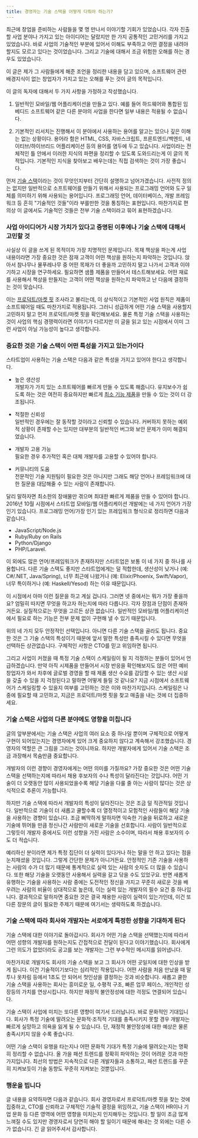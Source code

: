 ```yaml
---
title: 경영자는 기술 스택을 어떻게 다뤄야 하는가?
---
```


최근에 창업을 준비하는 사람들을 몇 명 만나서 이야기할 기회가 있었습니다. 각자 진출할 사업 분야나 가지고 있는 아이디어는 달랐지만 한 가지 공통적인 고민거리를 가지고 있었습니다. 바로 사업의 기술적인 부분에 있어서 이해도 부족하고 어떤 결정을 내려야 할지도 모르고 있다는 것이었습니다. 그리고 기술에 대해서 조금 위험한 오해를 하는 경우도 있었습니다. 

이 글은 제가 그 사람들에게 해준 조언을 정리한 내용을 담고 있으며, 소프트웨어 관련 배경지식이 없는 창업자가 가지고 있는 오해를 푸는 것이 글의 목적입니다.

<!--more-->

이 글의 독자에 대해서 두 가지 사항을 가정하고 작성했습니다.

1. 일반적인 모바일/웹 어플리케이션을 만들고 있다. 예를 들어 하드웨어와 통합된 임베디드 소프트웨어 같은 다른 분야의 사업을 한다면 일부 내용은 적용될 수 없습니다.

2. 기본적인 리서치는 진행해서 이 분야에서 사용하는 용어를 알고는 있으나 깊은 이해는 없는 상황이다. 용어라 함은 HTML, CSS, 자바스크립트, 프론트엔드/백엔드, 네이티브/하이브리드 어플리케이션 등의 용어를 염두에 두고 있습니다. 사업이라는 전체적인 틀 안에서 이러한 지식의 파편을 정리할 수 있도록 도와드리는게 이 글의 목적입니다. 기본적인 지식을 찾아보고 배우는데는 직접 검색하는 것이 가장 좋습니다.
	
먼저 [기술 스택](https://www.wikiwand.com/en/Solution_stack)이라는 것이 무엇인지부터 간단히 설명하고 넘어가겠습니다. 사전적 정의는 없지만 일반적으로 소프트웨어를 만들기 위해서 사용되는 프로그래밍 언어와 도구 일체를 의미하기 위해 사용되는 용어입니다. 프로그래밍 언어, 데이터베이스, 개발 프레임워크 등 흔히 "기술적인 것들"이라 부를만한 것을 통칭하는  표현입니다. 마찬가지로 편의상 이 글에서도 기술적인 것들은 전부 기술 스택이라고 묶어 표현하겠습니다. 

### 사업 아이디어가 시장 가치가 있다고 증명된 이후에나 기술 스택에 대해서 고민할 것

사실상 이 글을 쓰게 된 목적이자 가장 치명적인 문제입니다. 목재 책상을 파는게 사업 내용이라면 가장 중요한 것은 잠재 고객이 어떤 책상을 원하는지 파악하는 것입니다. 앉아서 참나무나 물푸레나무 중 어떤 목재가 더 좋을까 고민하지 말고 나가서 고객과 이야기하고 시장을 연구하세요. 필요하면 샘플 제품을 만들어서 테스트해보세요. 어떤 재료를 사용해서 책상을 만들지는 고객이 어떤 책상을 원하는지 파악하고 난 다음에 결정하는 것이 맞습니다.

이는 [프로덕트/마켓 핏](https://www.wikiwand.com/en/Product/market_fit) 조사라고 불리는데, 이 상식적이고 기본적인 사업 원칙은 제품이 소프트웨어일 때도 마찬가지로 적용됩니다. 그러니 성급하게 어떤 기술 스택을 사용할지 고민하지 말고 먼저 프로덕트/마켓 핏을 확인해보세요. 물론 특정 기술 스택을 사용하는 것이 사업의 핵심 경쟁력이라면 이야기가 다르지만 이 글을 읽고 있는 시점에서 이미 그런 사업이 아닐 가능성이 높다고 생각합니다. 

### 중요한 것은 기술 스택이 어떤 특성을 가지고 있는가이다

스타트업이 사용하는 기술 스택은 다음과 같은 특성을 가지고 있어야 한다고 생각합니다. 

* 높은 생산성  
개발자가 가치 있는 소프트웨어를 빠르게 만들 수 있도록 해줍니다. 유지보수가 쉽도록 하는 것은 여전히 중요하지만 빠르게 [최소 기능 제품](https://www.wikiwand.com/ko/%EC%B5%9C%EC%86%8C_%EA%B8%B0%EB%8A%A5_%EC%A0%9C%ED%92%88)을 만들 수 있는 것이 더 강조됩니다.

* 적절한 신뢰성  
일반적인 경우에는 잘 동작할 것이라고 신뢰할 수 있습니다. 커버하지 못하는 예외적 상황이 존재할 수는 있지만 대부분의 일반적인 버그와 보안 문제가 이미 해결되었습니다.

* 개발자 고용 가능  
필요한 경우 추가적인 혹은 대체 개발자를 고용할 수 있어야 합니다.

* 커뮤니티의 도움  
전문적인 기술 지원팀이 필요한 것은 아니지만 그래도 해당 언어나 프레임워크에 대한 질문을 대답해줄 수 있는 사람이 존재합니다.

달리 말하자면 최소한의 장애물만 겪으며 최대한 빠르게 제품을 만들 수 있어야 합니다. 2016년 10월 시점에서 스타트업 모바일/웹 어플리케이션 개발에는 네 가지 언어가 가장 인기 있습니다. 프로그래밍 언어/가장 인기 있는 프레임워크 형식으로 정리하면 다음과 같습니다. 
 
* JavaScript/Node.js 
* Ruby/Ruby on Rails
* Python/Django
* PHP/Laravel. 
	
이 외에도 많은 언어/프레임워크가 존재하지만 스타트업은 보통 이 네 가지 중 하나를 사용합니다. 다른 기술 스택도 좋지만 스타트업에게는 덜 적합한데, 생산성이 낮거나 (예: C#/.NET, Java/Spring), 너무 최근에 나왔거나 (예: Elixir/Phoenix, Swift/Vapor), 너무 특이하거나 (예: Haskell/Yesod) 하는 이유 때문입니다.

이 시점에서 아마 이런 질문을 하고 계실 겁니다. 그러면 넷 중에서는 뭐가 가장 좋을까요? 엄밀히 따지면 무엇을 하고자 하는지에 따라 다릅니다. 각자 장점과 단점이 존재하거든요. 실질적으로는 무엇을 고르든 상관 없습니다. 일반적인 모바일/웹 어플리케이션에서 필요로 하는 기능은 전부 문제 없이 구현해 낼 수 있기 때문입니다. 

위의 네 가지 모두 안정적인 선택입니다. 아니면 다른 기술 스택을 골라도 됩니다. 중요한 것은 그 기술 스택의 특성이기 때문에 앞서 말한 특성만 충족시킬 수 있다면 무엇을 선택하든 상관없습니다. 구체적인 사항은 CTO를 믿고 위임하면 됩니다.

그리고 사업이 커졌을 때 특정 기술 스택이 스케일링이 될 지 걱정하는 분들이 있어서 언급하겠습니다. 만약 아직 시제품을 만들어서 시장 반응을 확인해보지도 않은 어떤 예비 창업자가 와서 차후에 글로벌 경영을 할 때 제품 생산 수요를 감당할 수 있는 생산 시설을 갖출 수 있을 지 걱정된다고 말하면 어떻게 들릴 것 같나요? 지금 시점에서 소프트웨어가 스케일링할 수 있을지 여부를 고민하는 것은 이와 마찬가지입니다. 스케일링은 나중에 필요할 때 고민하고, 지금은 프로덕트/마켓 핏을 찾고 매출을 내는 것에 더 집중하세요.

### 기술 스택은 사업의 다른 분야에도 영향을 미칩니다

글의 앞부분에서는 기술 스택은 사업의 여러 요소 중 하나일 뿐이며 구체적으로 어떻게 구현이 되어있는지는 경영자에게 있어 크게 중요하지 않다고 계속해서 강조했습니다. 경영자의 역할은 큰 그림을 그리는 것이니까요. 하지만 개발자에게 있어서 기술 스택은 조금 과장해서 목숨만큼 중요합니다. 

개발자의 이런 경향이 경영자에게는 어떤 의미를 가질까요? 가장 중요한 것은 어떤 기술 스택을 선택하는지에 따라서 채용 후보자의 수나 특성이 달라진다는 것입니다. 어떤 기술이 더 오랫동안 많이 사용되었을수록 해당 기술을 다룰 줄 아는 사람이 많다는 것은 상식적으로 추론이 가능합니다. 

하지만 기술 스택에 따라서 개발자의 특성이 달라진다는 것은 조금 덜 직관적일 것입니다. 일반적으로 기술이 더 새롭고 쿨할수록 더 열정적이고 모험적인 사람들이 해당 기술을 사용하는 경향이 있습니다. 조금 삐딱하게 말하자면 익숙한 기술을 뒤로하고 새로운 기술에 뛰어들 만큼 정신나간 사람만이 새로운 기술을 선호합니다. 사람이 일반적으로 그렇듯이 개발자 중에서도 이런 성향을 가진 사람은 소수이며, 따라서 채용 후보자의 수도 더 적습니다. 

예리하신 분이라면 제가 특정 집단이 더 실력이 있다거나 하는 말을 안 하고 있다는 점을 눈치채셨을 것입니다. 그렇게 간단한 문제가 아니거든요. 안정적인 기존 기술을 사용하는 사람의 수가 더 많기 때문에 통계적으로 실력 있는 사람의 숫자도 더 많을 수 있습니다. 또한 해당 기술을 오랫동안 사용해서 실력을 갈고 닦을 수도 있었구요. 반면 새롭게 유행하는 기술을 사용하는 사람 중에는 도전적인 정신을 가지고 꾸준히 새로운 것을 배우려는 사람의 비율이 상대적으로 높은데, 이는 실력 있는 개발자의 필수 요건 중 하나입니다. 결과적으로 말하자면 중요한 것은 결국 채용한 사람이 실력이 있는가인데, 이건 또다른 장문의 글이 필요한 주제기 때문에 여기서는 생략하도록 하겠습니다. 

### 기술 스택에 따라 회사와 개발자는 서로에게 특정한 성향을 기대하게 된다

기술 스택에 대한 이야기로 돌아갑시다. 회사가 어떤 기술 스택을 선택했는지에 따라서 어떤 성향의 개발자를 원하는지도 간접적으로 전달이 된다고 이야기했습니다. 회사에게 그런 의도가 없었더라도 공고를 보는 개발자는 그런 부수적인 메시지를 읽어냅니다. 

마찬가지로 개발자도 회사의 기술 스택을 보고 그 회사가 어떤 곳일지에 대한 인상을 받게 됩니다. 이건 기술적이기보다는 심리적인 작용입니다. 어떤 사람을 처음 만났을 때 말투나 옷차림 등에서 1초도 안 되어서 첫인상을 결정하는 것과 비슷합니다. 새롭고 쿨한 기술 스택을 사용하는 회사는 흥미로운 일, 수평적 구조, 빠른 업무 페이스, 개인적인 성장등의 가치를 연상시킵니다. 하지만 재정적 불안정성에 대한 걱정도 연결되어 있습니다.

기술 스택이 사업에 미치는 또다른 영향이 여기서 드러납니다. 바로 문화적인 기대입니다. 회사가 특정 기술에 딸려오는 문화적·조직적 기대를 충족시키지 못할 경우 개발자는 빠르게 실망하고 의욕을 잃게 될 수 있습니다. 단, 재정적 불안정성에 대한 예상은 물론 충족시키지 않을 수록 좋습니다.

어떤 기술 스택이 유행을 타는지나 어떤 문화적 기대가 특정 기술에 딸려오는지는 명확히 정리할 수 없습니다. 올 가을 패션 트렌드를 정확히 파악하는 것이 어려운 것과 마찬가지입니다. 최선의 방법은 지속적으로 다른 개발자들과 소통하고, 패션 트렌드를 꾸준히 지켜보듯이 기술 동향도 꾸준히 지켜보는 것뿐입니다.

### 행운을 빕니다

글 내용을 요약하자면 다음과 같습니다. 회사 경영자로서 프로덕트/마켓 핏을 찾는 것에 집중하고, CTO를 신뢰하고 구체적인 기술적 결정을 위임하고, 기술 스택이 HR이나 기업 문화 등 다른 영역에 어떤 영향을 미치는지 인지해두는 것입니다. 할 일이 조금 많게 느껴질 수도 있지만 경영자로서 당연히 해야 할 일이기 때문에 해내는 것 외에는 다른 수가 없습니다. 긴 글 읽어주셔서 감사합니다.

